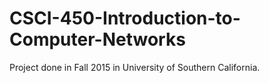 # CSCI-450-Introduction-to-Computer-Networks
Project done in Fall 2015 in University of Southern California.

